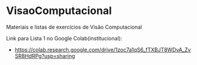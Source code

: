 # VisaoComputacional
Materiais e listas de exercícios de Visão Computacional

Link para Lista 1 no Google Colab(institucional):

* https://colab.research.google.com/drive/1zoc7a1qS6_fTXBJT8WDvA_ZvSR8HdRPg?usp=sharing
